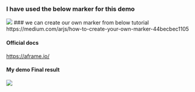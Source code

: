 ### I have used the below marker for this demo
<img src="https://upload.wikimedia.org/wikipedia/commons/4/48/Hiro_marker_ARjs.png"/>
### we can create our own marker from below tutorial<br/>
https://medium.com/arjs/how-to-create-your-own-marker-44becbec1105

#### Official docs
https://aframe.io/

#### My demo Final result
<img src="/karkranikhil/nik-bussiness-card-AR/blob/master/Screen%20Shot%202018-07-01%20at%203.22.39%20PM.png?raw=true"/>
